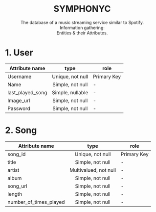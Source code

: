 
<br />
<p align="center">
  
  <h1 align="center">SYMPHONYC</h1>

  <p align="center">
    The database of a music streaming service similar to Spotify.
    <br />
    Information gathering:
    <br />
    Entities & their Attributes.
  <br />
  

  # 1. User
|  Attribute name  | type  | role  |
|---|:-:|---|
| Username  |  Unique, not null  |  Primary Key |
| Name  |  Simple, not null | -  |
| last_played_song  |  Simple, nullable | -  |
|  Image_url |  Simple,	not null |  - |
|  Password |  Simple,	not null |  - |

  # 2. Song
|  Attribute name  | type  | role  |
|---|:-:|---|
| song_id  |  Unique, not null  |  Primary Key |
| title  |  Simple, not null | -  |
| artist |  Multivalued, not null | -  |
|  album |  Simple,	not null |  - |
|  song_url |  Simple,	not null |  - |
|  length |  Simple,	not null |  - |
|  number_of_times_played |  Simple,	not null |  - |